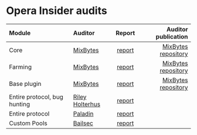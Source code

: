 # Opera Insider audits 

| Module | Auditor | Report | Auditor publication |
|  :---------------- | :---------------- | :------: | ----: |
| Core | [MixBytes](https://mixbytes.io/) | [report](Core_audit_report_MixBytes.pdf) | [MixBytes repository](https://github.com/mixbytes/audits_public/blob/master/Opera%20Finance/Core/Opera%20Finance%20Core%20Security%20Audit%20Report.pdf) |
| Farming | [MixBytes](https://mixbytes.io/) | [report](Farming_Plugin_report_MixBytes.pdf) | [MixBytes repository](https://github.com/mixbytes/audits_public/blob/master/Opera%20Finance/Farmings/Opera%20Farmings%20Security%20Audit%20Report.pdf)  |
| Base plugin | [MixBytes](https://mixbytes.io/) | [report](Base_Plugin_report_MixBytes.pdf) | [MixBytes repository](https://github.com/mixbytes/audits_public/blob/master/Opera%20Finance/Plugins/Opera%20Plugins%20Security%20Audit%20Report.pdf)  |
| Entire protocol, bug hunting | [Riley Holterhus](https://www.rileyholterhus.com/) | [report](https://github.com/openswap/Opera/blob/dev/audits/Riley_Holterhus_Opera_Opera_Insider.pdf) |  |
| Entire protocol | [Paladin](https://paladinsec.co/) | [report](Opera_Paladin_report.pdf) |  |
| Custom Pools | [Bailsec](https://bailsec.io/) | [report](Bailsec_Opera_Opera_Insider_Update_Audit_differential_Report.pdf) |  |
